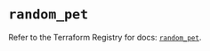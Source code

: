 # `random_pet`

Refer to the Terraform Registry for docs: [`random_pet`](https://registry.terraform.io/providers/hashicorp/random/3.6.2/docs/resources/pet).
